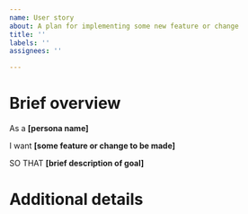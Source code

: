 ```yaml
---
name: User story
about: A plan for implementing some new feature or change
title: ''
labels: ''
assignees: ''

---
```


# Brief overview

As a **[persona name]**

I want **[some feature or change to be made]**

SO THAT **[brief description of goal]**

# Additional details
